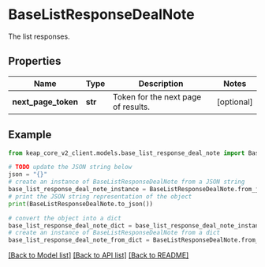# BaseListResponseDealNote

The list responses.

## Properties

Name | Type | Description | Notes
------------ | ------------- | ------------- | -------------
**next_page_token** | **str** | Token for the next page of results. | [optional] 

## Example

```python
from keap_core_v2_client.models.base_list_response_deal_note import BaseListResponseDealNote

# TODO update the JSON string below
json = "{}"
# create an instance of BaseListResponseDealNote from a JSON string
base_list_response_deal_note_instance = BaseListResponseDealNote.from_json(json)
# print the JSON string representation of the object
print(BaseListResponseDealNote.to_json())

# convert the object into a dict
base_list_response_deal_note_dict = base_list_response_deal_note_instance.to_dict()
# create an instance of BaseListResponseDealNote from a dict
base_list_response_deal_note_from_dict = BaseListResponseDealNote.from_dict(base_list_response_deal_note_dict)
```
[[Back to Model list]](../README.md#documentation-for-models) [[Back to API list]](../README.md#documentation-for-api-endpoints) [[Back to README]](../README.md)


